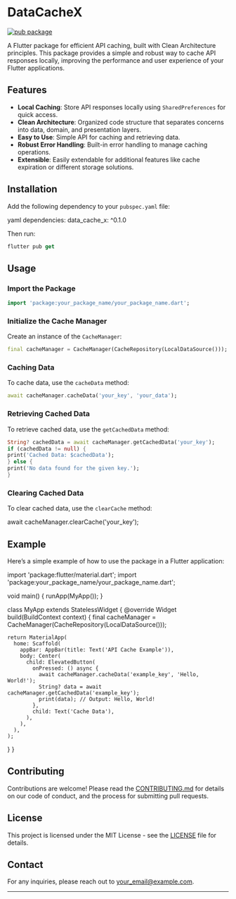 # DataCacheX

[![pub package](https://img.shields.io/pub/v/your_package_name.svg)](https://pub.dev/packages/your_package_name)

A Flutter package for efficient API caching, built with Clean Architecture principles. This package provides a simple and robust way to cache API responses locally, improving the performance and user experience of your Flutter applications.

## Features

- **Local Caching**: Store API responses locally using `SharedPreferences` for quick access.
- **Clean Architecture**: Organized code structure that separates concerns into data, domain, and presentation layers.
- **Easy to Use**: Simple API for caching and retrieving data.
- **Robust Error Handling**: Built-in error handling to manage caching operations.
- **Extensible**: Easily extendable for additional features like cache expiration or different storage solutions.

## Installation

Add the following dependency to your `pubspec.yaml` file:

yaml
dependencies:
data_cache_x: ^0.1.0

Then run:
```dart
flutter pub get
```

## Usage

### Import the Package
```dart
import 'package:your_package_name/your_package_name.dart';
```

### Initialize the Cache Manager

Create an instance of the `CacheManager`:

```dart
final cacheManager = CacheManager(CacheRepository(LocalDataSource()));
```

### Caching Data

To cache data, use the `cacheData` method:

```dart
await cacheManager.cacheData('your_key', 'your_data');
```

### Retrieving Cached Data

To retrieve cached data, use the `getCachedData` method:

```dart
String? cachedData = await cacheManager.getCachedData('your_key');
if (cachedData != null) {
print('Cached Data: $cachedData');
} else {
print('No data found for the given key.');
}
```

### Clearing Cached Data

To clear cached data, use the `clearCache` method:

await cacheManager.clearCache('your_key');

## Example

Here’s a simple example of how to use the package in a Flutter application:

import 'package:flutter/material.dart';
import 'package:your_package_name/your_package_name.dart';

void main() {
runApp(MyApp());
}

class MyApp extends StatelessWidget {
@override
Widget build(BuildContext context) {
final cacheManager = CacheManager(CacheRepository(LocalDataSource()));

    return MaterialApp(
      home: Scaffold(
        appBar: AppBar(title: Text('API Cache Example')),
        body: Center(
          child: ElevatedButton(
            onPressed: () async {
              await cacheManager.cacheData('example_key', 'Hello, World!');
              String? data = await cacheManager.getCachedData('example_key');
              print(data); // Output: Hello, World!
            },
            child: Text('Cache Data'),
          ),
        ),
      ),
    );

}
}

## Contributing

Contributions are welcome! Please read the [CONTRIBUTING.md](CONTRIBUTING.md) for details on our code of conduct, and the process for submitting pull requests.

## License

This project is licensed under the MIT License - see the [LICENSE](LICENSE) file for details.

## Contact

For any inquiries, please reach out to [your_email@example.com](mailto:your_email@example.com).

---
